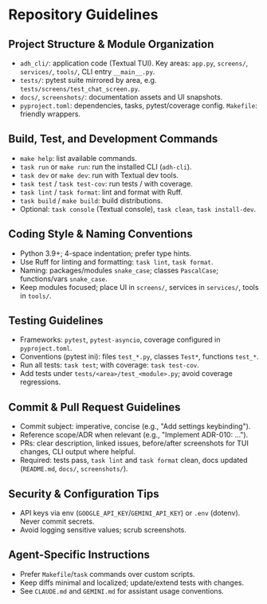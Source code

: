 # Repository Guidelines

## Project Structure & Module Organization
- `adh_cli/`: application code (Textual TUI). Key areas: `app.py`, `screens/`, `services/`, `tools/`, CLI entry `__main__.py`.
- `tests/`: pytest suite mirrored by area, e.g. `tests/screens/test_chat_screen.py`.
- `docs/`, `screenshots/`: documentation assets and UI snapshots.
- `pyproject.toml`: dependencies, tasks, pytest/coverage config. `Makefile`: friendly wrappers.

## Build, Test, and Development Commands
- `make help`: list available commands.
- `task run` or `make run`: run the installed CLI (`adh-cli`).
- `task dev` or `make dev`: run with Textual dev tools.
- `task test` / `task test-cov`: run tests / with coverage.
- `task lint` / `task format`: lint and format with Ruff.
- `task build` / `make build`: build distributions.
- Optional: `task console` (Textual console), `task clean`, `task install-dev`.

## Coding Style & Naming Conventions
- Python 3.9+; 4-space indentation; prefer type hints.
- Use Ruff for linting and formatting: `task lint`, `task format`.
- Naming: packages/modules `snake_case`; classes `PascalCase`; functions/vars `snake_case`.
- Keep modules focused; place UI in `screens/`, services in `services/`, tools in `tools/`.

## Testing Guidelines
- Frameworks: `pytest`, `pytest-asyncio`, coverage configured in `pyproject.toml`.
- Conventions (pytest ini): files `test_*.py`, classes `Test*`, functions `test_*`.
- Run all tests: `task test`; with coverage: `task test-cov`.
- Add tests under `tests/<area>/test_<module>.py`; avoid coverage regressions.

## Commit & Pull Request Guidelines
- Commit subject: imperative, concise (e.g., "Add settings keybinding").
- Reference scope/ADR when relevant (e.g., "Implement ADR-010: …").
- PRs: clear description, linked issues, before/after screenshots for TUI changes, CLI output where helpful.
- Required: tests pass, `task lint` and `task format` clean, docs updated (`README.md`, `docs/`, `screenshots/`).

## Security & Configuration Tips
- API keys via env (`GOOGLE_API_KEY`/`GEMINI_API_KEY`) or `.env` (dotenv). Never commit secrets.
- Avoid logging sensitive values; scrub screenshots.

## Agent-Specific Instructions
- Prefer `Makefile`/`task` commands over custom scripts.
- Keep diffs minimal and localized; update/extend tests with changes.
- See `CLAUDE.md` and `GEMINI.md` for assistant usage conventions.

